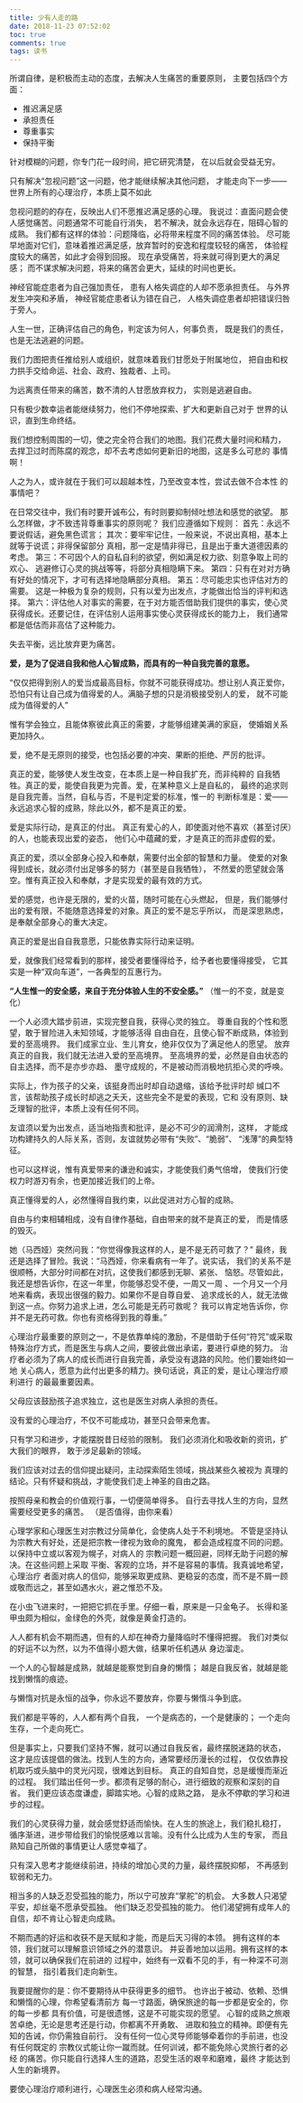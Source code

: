 ```yaml
---
title: 少有人走的路
date: 2018-11-23 07:52:02
toc: true
comments: true
tags: 读书
---
```



所谓自律，是积极而主动的态度，去解决人生痛苦的重要原则，
主要包括四个方面：
- 推迟满足感
- 承担责任
- 尊重事实
- 保持平衡

针对模糊的问题，你专门花一段时间，把它研究清楚，
在以后就会受益无穷。

只有解决“忽视问题”这一问题，他才能继续解决其他问题，
才能走向下一步——世界上所有的心理治疗，本质上莫不如此

忽视问题的的存在，反映出人们不愿推迟满足感的心理。
我说过：直面问题会使人感觉痛苦。问题通常不可能自行消失，
若不解决，就会永远存在，阻碍心智的成熟。
我们都有这样的体验：问题降临，必将带来程度不同的痛苦体验。
尽可能早地面对它们，意味着推迟满足感，放弃暂时的安逸和程度较轻的痛苦，
体验程度较大的痛苦，如此才会得到回报。
现在承受痛苦，将来就可得到更大的满足感；
而不谋求解决问题，将来的痛苦会更大，延续的时间也更长。 

神经官能症患者为自己强加责任，
患有人格失调症的人却不愿承担责任。
与外界发生冲突和矛盾，
神经官能症患者认为错在自己，
人格失调症患者却把错误归咎于旁人。

人生一世，正确评估自己的角色，判定该为何人，何事负责，
既是我们的责任，也是无法逃避的问题。

我们力图把责任推给别人或组织，就意味着我们甘愿处于附属地位，
把自由和权力拱手交给命运、社会、政府、独裁者、上司。

为远离责任带来的痛苦，数不清的人甘愿放弃权力，
实则是逃避自由。

只有极少数幸运者能继续努力，他们不停地探索、扩大和更新自己对于
世界的认识，直到生命终结。

我们想控制周围的一切，使之完全符合我们的地图。我们花费大量时间和精力，
去捍卫过时而陈腐的观念，却不去考虑如何更新旧的地图，这是多么可悲的
事情啊！

人之为人，或许就在于我们可以超越本性，乃至改变本性，尝试去做不合本性
的事情吧？

在日常交往中，我们有时要开诚布公，有时则要抑制倾吐想法和感觉的欲望。
那么怎样做，才不致违背尊重事实的原则呢？
我们应遵循如下规则：
首先：永远不要说假话，避免黑色谎言；
其次：要牢牢记住，一般来说，不说出真相，基本上就等于说谎；非得保留部分
    真相，那一定是情非得已，且是出于重大道德因素的考虑。
第三：不可因个人的自私自利的欲望，例如满足权力欲、刻意争取上司的欢心、
    逃避修订心灵的挑战等等，将部分真相隐瞒下来。
第四：只有在对对方确有好处的情况下，才可有选择地隐瞒部分真相。
第五：尽可能忠实也评估对方的需要。
    这是一种极为复杂的规则，只有以爱为出发点，才能做出恰当的评判和选择。
第六：评估他人对事实的需要，在于对方能否借助我们提供的事实，使心灵
    获得成长。还要记住，在评估别人运用事实使心灵获得成长的能力上，
    我们通常都是低估而非高估了这种能力。

失去平衡，远比放弃更为痛苦。

**爱，是为了促进自我和他人心智成熟，而具有的一种自我完善的意愿。**

“仅仅把得到别人的爱当成最高目标，你就不可能获得成功。想让别人真正爱你，
恐怕只有让自己成为值得爱的人。满脑子想的只是消极接受别人的爱，
就不可能成为值得爱的人”

惟有学会独立，且能体察彼此真正的需要，才能够组建美满的家庭，
使婚姻关系更加持久。

爱，绝不是无原则的接受，也包括必要的冲突、果断的拒绝、严厉的批评。

真正的爱，能够使人发生改变，在本质上是一种自我扩充，而非纯粹的
自我牺牲。真正的爱，能使自我更为完善。爱，在某种意义上是自私的，
最终的追求则是自我完善。当然，自私与否，不是判定爱的标准，惟一的
判断标准是：爱——永远追求心智的成熟，除此以外，都不是真正的爱。

爱是实际行动，是真正的付出。
真正有爱心的人，即使面对他不喜欢（甚至讨厌）的人，也能表现出爱的姿态，
他们心中蕴藏的爱，才是真正的而非虚假的爱。

真正的爱，须以全部身心投入和奉献，需要付出全部的智慧和力量。
使爱的对象得到成长，就必须付出足够多的努力（甚至是自我牺牲），
不然爱的愿望就会落空。惟有真正投入和奉献，才是实现爱的最有效的方式。

爱的感觉，也许是无限的，爱的火苗，随时可能在心头燃起，
但是，我们能够付出的爱有限，不能随意选择爱的对象。真正的爱不是忘乎所以，
而是深思熟虑，是奉献全部身心的重大决定。

真正的爱是出自自我意愿，只能依靠实际行动来证明。

爱，就像我们经常看到的那样，接受者要懂得给予，给予者也要懂得接受，
它其实是一种“双向车道”，一各典型的互惠行为。

**“人生惟一的安全感，来自于充分体验人生的不安全感。”**
（惟一的不变，就是变化）

一个人必须大踏步前进，实现完整自我，获得心灵的独立。
尊重自我的个性和愿望，敢于冒险进入未知领域，才能够活得
自由自在，且使心智不断成熟，体验到爱的至高境界。
我们成家立业、生儿育女，绝非仅仅为了满足他人的愿望。
放弃真正的自我，我们就无法进入爱的至高境界。
至高境界的爱，必然是自由状态的自主选择，而不是亦步亦趋、
墨守成规的，不是被动而消极地抗拒心灵的呼唤。

实际上，作为孩子的父亲，该挺身而出时却自动退缩，该给予批评时却
缄口不言，该帮助孩子成长时却逃之夭夭，这些完全不是爱的表现，它和
没有原则、缺乏理智的批评，本质上没有任何不同。


友谊须以爱为出发点，适当地指责和批评，是必不可少的润滑剂，这样，
才能成功构建持久的人际关系，否则，友谊就势必带有“失败”、“脆弱”、
“浅薄”的典型特征。

也可以这样说，惟有真爱带来的谦逊和诚实，才能使我们勇气倍增，
使我们行使权力时游刃有余，也更加接近我们的上帝。

真正懂得爱的人，必然懂得自我约束，以此促进对方心智的成熟。

自由与约束相辅相成，没有自律作基础，自由带来的就不是真正的爱，
而是情感的毁灭。

她（马西娅）突然问我：“你觉得像我这样的人，是不是无药可救了？”
最终，我还是选择了冒险。我说：“马西娅，你来看病有一年了。说实话，
我们的关系不是很顺畅，大部分时间都在对抗，这使我们都感到无聊、紧张、
恼怒。尽管如此，我还是想告诉你，在这一年里，你能够忍受不便，一周又一周
、一个月又一个月地来看病，表现出很强的毅力。如果你不是自尊自爱、
追求成长的人，就无法做到这一点。你努力追求上进，怎么可能是无药可救呢？
我可以肯定地告诉你，你并不是无药可救。你也有资格得到我的尊重。”

心理治疗最重要的原则之一，不是依靠单纯的激励，不是借助于任何“符咒”或采取
特殊治疗方式，而是医生与病人之间，要彼此做出承诺，要进行卓绝的努力。
治疗者必须为了病人的成长而进行自我完善，承受没有退路的风险。他们要始终如一地
关心病人，愿意为此付出更多的精力。换句话说，真正的爱，是让心理治疗顺利进行
的最最重要因素。

父母应该鼓励孩子追求独立，这也是医生对病人承担的责任。

没有爱的心理治疗，不仅不可能成功，甚至只会带来危害。

只有学习和进步，才能摆脱昔日经验的限制。
我们必须消化和吸收新的资讯，扩大我们的眼界，
敢于涉足最新的领域。

我们应该对过去的信仰提出疑问，主动探索陌生领域，挑战某些久被视为
真理的结论。只有怀疑和挑战，才能使我们走上神圣的自由之路。

按照母亲和教会的价值观行事，一切便简单得多。
自行去寻找人生的方向，显然需要经受更多的痛苦。
（是否值得，由你来看）

心理学家和心理医生对宗教过分简单化，会使病人处于不利境地。
不管是坚持认为宗教大有好处，还是把宗教一律视为致命的魔鬼，
都会造成程度不同的问题。以保持中立或以客观为幌子，对病人的
宗教问题一概回避，同样无助于问题的解决。在这些问题上采取
平衡、客观的立场，并不是容易的事情。我真诚地希望，心理治疗
者面对病人的信仰，能够采取更成熟、更稳妥的态度，而不是不屑一顾
或敬而远之，甚至如遇水火，避之惟恐不及。

在小虫飞进来时，一把把它抓在手里。仔细一看，原来是一只金龟子。
长得和圣甲虫颇为相似，金绿色的外壳，就像是黄金打造的。

人人都有机会不期而遇，但有的人却在神奇力量降临时不懂得把握。
我们对类似的好运不以为然，以为不值得小题大做，结果听任机遇从
身边溜走。

一个人的心智越是成熟，就越是能察觉到自身的懒惰；
越是自我反省，就越是能找到懒惰的痕迹。

与懒惰对抗是永恒的战争，你永远不要放弃，你要与懒惰斗争到底。

我们都是平等的，人人都有两个自我，
一个是病态的，一个是健康的；
一个走向生存，一个走向死亡。

但是事实上，只要我们坚持不懈，就可以通过自我反省，最终摆脱迷路的状态，
这才是应该提倡的做法。找到人生的方向，通常要经历漫长的过程，
仅仅依靠投机取巧或头脑中的灵光闪现，很难达到目标。
真正的自知自觉，总是缓慢而渐近的过程。
我们踏出任何一步。都须有足够的耐心，进行细致的观察和深刻的自省。
我们更应该态度谦虚，脚踏实地。心智的成熟之路，
是永不停歇的学习和进步的过程。

我们的心灵获得力量，就会感觉舒适而愉快。在人生的旅途上，我们稳扎稳打，
循序渐进，进步带给我们的愉悦感难以言喻。没有什么比成为人生的专家，
而且熟知自己所做的事情更让人感觉幸福了。

只有深入思考才能继续前进，持续的增加心灵的力量，最终摆脱抑郁，
不再感到软弱和无力。

相当多的人缺乏忍受孤独的能力，所以宁可放弃“掌舵”的机会。
大多数人只渴望平安，却丝毫不愿承受孤独。
他们缺乏忍受孤独的能力。
他们渴望拥有成年人的自信，却不肯让心智走向成熟。

不期而遇的好运和收获不是天赋和才能，而是后天习得的本领。
拥有这样的本领，我们就可以理解意识领域之外的潜意识。
并妥善地加以运用。拥有这样的本领，就可以确保我们在前进的
过程中，始终有一双看不见的手，有一种深不可测的智慧，
指引着我们走向新生。

我要提醒你的是：你不要期待从中获得更多的细节。
也许出于被动、依赖、恐惧和懒惰的心理，你希望看清前方
每一寸路面，确保旅途的每一步都是安全的，你的每一步都
具有价值，可是很遗憾，这是不可能实现的愿望。
心智的成熟之旅艰苦卓绝，无论是思考还是行动，你都离不开勇敢、
进取和独立的精神。即便有先知的告诫，你仍需独自前行。
没有任何一位心灵导师能够牵着你的手前进，也没有任何既定的
宗教仪式能让你一蹴而就。任何训诫，都不能免除心灵旅行者的必经
的痛苦。你只能自行选择人生的道路，忍受生活的艰辛和磨难，最终
才能达到人生的新境界。

要使心理治疗顺利进行，心理医生必须和病人经常沟通。
